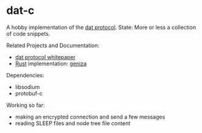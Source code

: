 # dat-c

A hobby implementation of the [dat protocol](https://github.com/datproject).
State: More or less a collection of code snippets.

Related Projects and Documentation:
- [dat protocol whitepaper](https://github.com/datprotocol/whitepaper)
- [Rust](https://www.rust-lang.org) implementation: [geniza](https://github.com/bnewbold/geniza)

Dependencies:
- libsodium
- protobuf-c

Working so far:
- making an encrypted connection and send a few messages 
- reading SLEEP files and node tree file content
